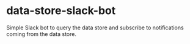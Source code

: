 # data-store-slack-bot
Simple Slack bot to query the data store and subscribe to notifications coming from the data store.
